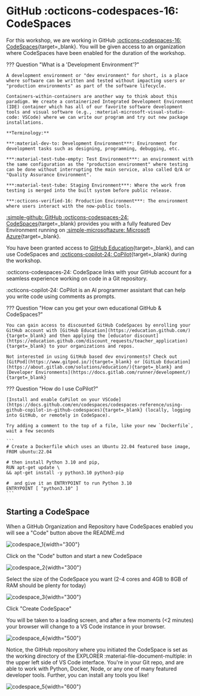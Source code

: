 # GitHub :octicons-codespaces-16: CodeSpaces

For this workshop, we are working in GitHub [:octicons-codespaces-16: CodeSpaces](https://docs.github.com/en/codespaces){target=_blank}. You will be given access to an organization where CodeSpaces have been enabled for the duration of the workshop. 

??? Question "What is a 'Development Environment'?"

    A development environment or "dev environment" for short, is a place where software can be written and tested without impacting users or "production environments" as part of the software lifecycle.
    
    Containers-within-containers are another way to think about this paradigm. We create a containerized Integrated Development Environment (IDE) container which has all of our favorite software development tools and visual software (e.g., :material-microsoft-visual-studio-code: VSCode) where we can write our program and try out new package installations.
    
    **Terminology:**
    
    ***:material-dev-to: Development Environment***: Environment for development tasks such as designing, programming, debugging, etc.

    ***:material-test-tube-empty: Test Environment***: an environment with the same configuration as the "production environment" where testing can be done without interrupting the main service, also called Q/A or "Quality Assurance Environment". 
    
    ***:material-test-tube: Staging Environment***: Where the work from testing is merged into the built system before public release. 
    
    ***:octicons-verified-16: Production Environment***: The environment where users interact with the now-public tools. 
    
[:simple-github: GitHub :octicons-codespaces-24: CodeSpaces](https://github.com/features/codespaces){target=_blank} provides you with a fully featured Dev Environment running on [:simple-microsoftazure: Microsoft Azure](https://azure.microsoft.com/en-us){target=_blank}. 

You have been granted access to [GitHub Education](https://education.github.com/){target=_blank}, and can use CodeSpaces and [:octicons-copilot-24: CoPilot](https://github.com/features/copilot){target=_blank} during the workshop.

:octicons-codespaces-24: CodeSpace links with your GitHub account for a seamless experience working on code in a Git repository.

:octicons-copilot-24: CoPilot is an AI programmer assistant that can help you write code using comments as prompts.

??? Question "How can you get your own educational GitHub & CodeSpaces?"

    You can gain access to discounted GitHub CodeSpaces by enrolling your GitHub account with [GitHub Education](https://education.github.com/){target=_blank} and then applying the [educator discount](https://education.github.com/discount_requests/teacher_application){target=_blank} to your organizations and repos.
    
    Not interested in using GitHub based dev environments? Check out [GitPod](https://www.gitpod.io/){target=_blank} or [GitLub Education](https://about.gitlab.com/solutions/education/){target=_blank} and [Developer Environments](https://docs.gitlab.com/runner/development/){target=_blank}

??? Question "How do I use CoPilot?"

    [Install and enable CoPilot on your VSCode](https://docs.github.com/en/codespaces/codespaces-reference/using-github-copilot-in-github-codespaces){target=_blank} (locally, logging into GitHub, or remotely in CodeSpace).
    
    Try adding a comment to the top of a file, like your new `Dockerfile`, wait a few seconds 
    
    ```
    # Create a Dockerfile which uses an Ubuntu 22.04 featured base image, 
    FROM ubuntu:22.04

    # then install Python 3.10 and pip,
    RUN apt-get update \
    && apt-get install -y python3.10 python3-pip

    #  and give it an ENTRYPOINT to run Python 3.10
    ENTRYPOINT [ "python3.10" ]
    ```

## Starting a CodeSpace

When a GitHub Organization and Repository have CodeSpaces enabled you will see a "Code" button above the README.md

![codespace_1](../assets/cloud/codespaces/codespace_1.png){width="300"}

Click on the "Code" button and start a new CodeSpace

![codespace_2](../assets/cloud/codespaces/codespace_2.png){width="300"}

Select the size of the CodeSpace you want (2-4 cores and 4GB to 8GB of RAM should be plenty for today)

![codespace_3](../assets/cloud/codespaces/codespace_3.png){width="300"}

Click "Create CodeSpace"

You will be taken to a loading screen, and after a few moments (<2 minutes) your browser will change to a VS Code instance in your browser.

![codespace_4](../assets/cloud/codespaces/codespace_4.png){width="500"}

Notice, the GitHub repository where you initiated the CodeSpace is set as the working directory of the EXPLORER :material-file-document-multiple: in the upper left side of VS Code interface. You're in your Git repo, and are able to work with Python, Docker, Node, or any one of many featured developer tools. Further, you can install any tools you like!

![codespace_5](../assets/cloud/codespaces/codespace_5.png){width="600"}

